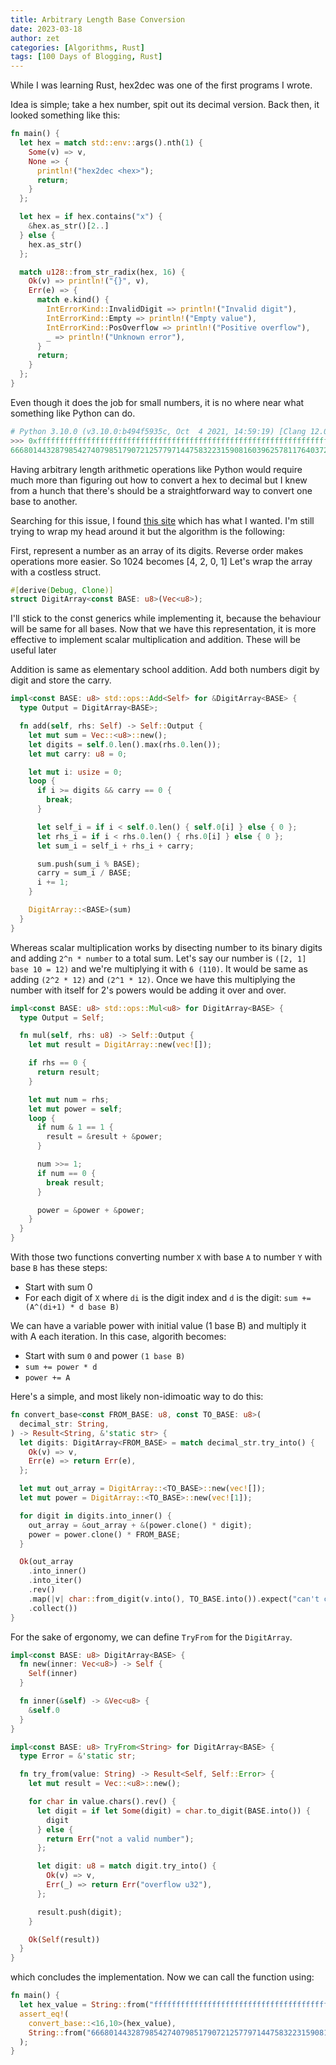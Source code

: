 ```yaml
---
title: Arbitrary Length Base Conversion
date: 2023-03-18
author: zet
categories: [Algorithms, Rust]
tags: [100 Days of Blogging, Rust]
---
```


While I was learning Rust, hex2dec was one of the first programs I wrote. 

Idea is simple; take a hex number, spit out its decimal version. Back then, it looked something like this:

```rust
fn main() {
  let hex = match std::env::args().nth(1) {
    Some(v) => v,
    None => {
      println!("hex2dec <hex>");
      return;
    }
  };

  let hex = if hex.contains("x") {
    &hex.as_str()[2..]
  } else {
    hex.as_str()
  };

  match u128::from_str_radix(hex, 16) {
    Ok(v) => println!("{}", v),
    Err(e) => {
      match e.kind() {
        IntErrorKind::InvalidDigit => println!("Invalid digit"),
        IntErrorKind::Empty => println!("Empty value"),
        IntErrorKind::PosOverflow => println!("Positive overflow"),
        _ => println!("Unknown error"),
      }
      return;
    }
  };
}
```

Even though it does the job for small numbers, it is no where near what something like Python can do.

```py
# Python 3.10.0 (v3.10.0:b494f5935c, Oct  4 2021, 14:59:19) [Clang 12.0.5 (clang-1205.0.22.11)] on darwin
>>> 0xffffffffffffffffffffffffffffffffffffffffffffffffffffffffffffffffffffffffffffffffffffffffffffffffffffaaaaaaaaaaaaaaaaaaaaaaaaaaaaaaaaaaaaaaaaaaaaaaaaaaaaaaaaaaaaaaaaaaaaaaaaaaaaaaaaaaaaaaaaaaaaaaaaaaaa
6668014432879854274079851790721257797144758322315908160396257811764037237817632071521432200871554290742929910593433240445028051694757062217144716328329826087985255648570940054186191833731598150723351284592671484221644804225508737300248046250
```

Having arbitrary length arithmetic operations like Python would require much more than figuring out how to 
convert a hex to decimal but I knew from a hunch that there's should be a straightforward way to convert one base to
another.

Searching for this issue, I found [this site](https://www.danvk.org/hex2dec.html) which has what I wanted.
I'm still trying to wrap my head around it but the algorithm is the following:

First, represent a number as an array of its digits. Reverse order makes operations more easier. So 1024 becomes [4, 2, 0, 1]
Let's wrap the array with a costless struct.

```rust
#[derive(Debug, Clone)]
struct DigitArray<const BASE: u8>(Vec<u8>);
```

I'll stick to the const generics while implementing it, because the behaviour will be same for all bases.
Now that we have this representation, it is more effective to implement scalar multiplication and addition. These will be useful later

Addition is same as elementary school addition. Add both numbers digit by digit and store the carry.

```rust
impl<const BASE: u8> std::ops::Add<Self> for &DigitArray<BASE> {
  type Output = DigitArray<BASE>;

  fn add(self, rhs: Self) -> Self::Output {
    let mut sum = Vec::<u8>::new();
    let digits = self.0.len().max(rhs.0.len());
    let mut carry: u8 = 0;

    let mut i: usize = 0;
    loop {
      if i >= digits && carry == 0 {
        break;
      }

      let self_i = if i < self.0.len() { self.0[i] } else { 0 };
      let rhs_i = if i < rhs.0.len() { rhs.0[i] } else { 0 };
      let sum_i = self_i + rhs_i + carry;

      sum.push(sum_i % BASE);
      carry = sum_i / BASE;
      i += 1;
    }

    DigitArray::<BASE>(sum)
  }
}
```

Whereas scalar multiplication works by disecting number to its binary digits and adding `2^n * number` to a total sum.
Let's say our number is `([2, 1] base 10 = 12)` and we're multiplying it with `6 (110)`. It would be same as adding
`(2^2 * 12)` and `(2^1 * 12)`. Once we have this multiplying the number with itself for 2's powers would be adding it over and over.

```rust
impl<const BASE: u8> std::ops::Mul<u8> for DigitArray<BASE> {
  type Output = Self;

  fn mul(self, rhs: u8) -> Self::Output {
    let mut result = DigitArray::new(vec![]);

    if rhs == 0 {
      return result;
    }

    let mut num = rhs;
    let mut power = self;
    loop {
      if num & 1 == 1 {
        result = &result + &power;
      }

      num >>= 1;
      if num == 0 {
        break result;
      }

      power = &power + &power;
    }
  }
}
```

With those two functions converting number `X` with base `A` to number `Y` with base `B` has these steps:
- Start with sum 0
- For each digit of `X` where `di` is the digit index and `d` is the digit:
  `sum += (A^(di+1) * d base B)`

We can have a variable power with initial value (1 base B) and multiply it with A each iteration. In this case,
algorith becomes:
- Start with sum `0` and power `(1 base B)`
- `sum += power * d`
- `power += A`

Here's a simple, and most likely non-idimoatic way to do this:
```rust
fn convert_base<const FROM_BASE: u8, const TO_BASE: u8>(
  decimal_str: String,
) -> Result<String, &'static str> {
  let digits: DigitArray<FROM_BASE> = match decimal_str.try_into() {
    Ok(v) => v,
    Err(e) => return Err(e),
  };

  let mut out_array = DigitArray::<TO_BASE>::new(vec![]);
  let mut power = DigitArray::<TO_BASE>::new(vec![1]);

  for digit in digits.into_inner() {
    out_array = &out_array + &(power.clone() * digit);
    power = power.clone() * FROM_BASE;
  }

  Ok(out_array
    .into_inner()
    .into_iter()
    .rev()
    .map(|v| char::from_digit(v.into(), TO_BASE.into()).expect("can't convert to char"))
    .collect())
}
```

For the sake of ergonomy, we can define `TryFrom` for the `DigitArray`.

```rust
impl<const BASE: u8> DigitArray<BASE> {
  fn new(inner: Vec<u8>) -> Self {
    Self(inner)
  }

  fn inner(&self) -> &Vec<u8> {
    &self.0
  }
}

impl<const BASE: u8> TryFrom<String> for DigitArray<BASE> {
  type Error = &'static str;

  fn try_from(value: String) -> Result<Self, Self::Error> {
    let mut result = Vec::<u8>::new();

    for char in value.chars().rev() {
      let digit = if let Some(digit) = char.to_digit(BASE.into()) {
        digit
      } else {
        return Err("not a valid number");
      };

      let digit: u8 = match digit.try_into() {
        Ok(v) => v,
        Err(_) => return Err("overflow u32"),
      };

      result.push(digit);
    }

    Ok(Self(result))
  }
}
```

which concludes the implementation. Now we can call the function using:

```rust
fn main() {
  let hex_value = String::from("ffffffffffffffffffffffffffffffffffffffffffffffffffffffffffffffffffffffffffffffffffffffffffffffffffffaaaaaaaaaaaaaaaaaaaaaaaaaaaaaaaaaaaaaaaaaaaaaaaaaaaaaaaaaaaaaaaaaaaaaaaaaaaaaaaaaaaaaaaaaaaaaaaaaaaa");
  assert_eq!(
    convert_base::<16,10>(hex_value),
    String::from("6668014432879854274079851790721257797144758322315908160396257811764037237817632071521432200871554290742929910593433240445028051694757062217144716328329826087985255648570940054186191833731598150723351284592671484221644804225508737300248046250")
  );
}
```

